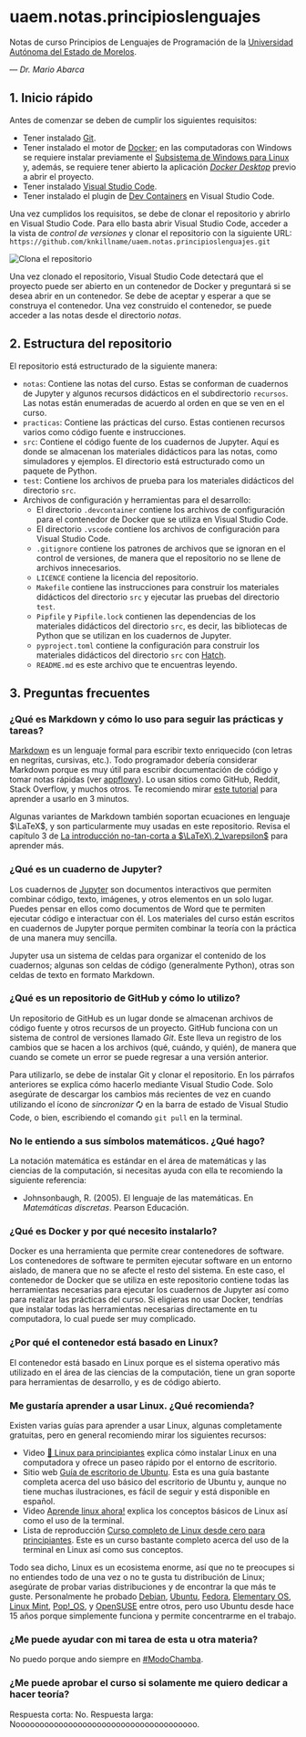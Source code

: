 # uaem.notas.principioslenguajes

Notas de curso Principios de Lenguajes de Programación de la [Universidad
Autónoma del Estado de Morelos][1].

— *Dr. Mario Abarca*

## 1. Inicio rápido

Antes de comenzar se deben de cumplir los siguientes requisitos:

- Tener instalado [Git][2].
- Tener instalado el motor de [Docker][3]; en las computadoras con Windows se
  requiere instalar previamente el [Subsistema de Windows para Linux][7] y,
  además, se requiere tener abierto la aplicación [*Docker Desktop*][11] previo
  a abrir el proyecto.
- Tener instalado [Visual Studio Code][4].
- Tener instalado el plugin de [Dev Containers][5] en Visual Studio Code.

Una vez cumplidos los requisitos, se debe de clonar el repositorio y abrirlo en
Visual Studio Code.
Para ello basta abrir Visual Studio Code, acceder a la vista de *control de
versiones* y clonar el repositorio con la siguiente URL:
`https://github.com/knkillname/uaem.notas.principioslenguajes.git`

![Clona el repositorio](https://code.visualstudio.com/assets/docs/sourcecontrol/intro/github-clone.png)

Una vez clonado el repositorio, Visual Studio Code detectará que el proyecto
puede ser abierto en un contenedor de Docker y preguntará si se desea abrir en
un contenedor.
Se debe de aceptar y esperar a que se construya el contenedor.
Una vez construido el contenedor, se puede acceder a las notas desde el
directorio *notas*.

## 2. Estructura del repositorio

El repositorio está estructurado de la siguiente manera:

- `notas`: Contiene las notas del curso.
  Estas se conforman de cuadernos de Jupyter y algunos recursos didácticos en el
  subdirectorio `recursos`.
  Las notas están enumeradas de acuerdo al orden en que se ven en el curso.
- `practicas`: Contiene las prácticas del curso. Estas contienen recursos
  varios como código fuente e instrucciones.
- `src`: Contiene el código fuente de los cuadernos de Jupyter. Aquí es donde
  se almacenan los materiales didácticos para las notas, como simuladores y
  ejemplos. El directorio está estructurado como un paquete de Python.
- `test`: Contiene los archivos de prueba para los materiales didácticos del
  directorio `src`.
- Archivos de configuración y herramientas para el desarrollo:
  - El directorio `.devcontainer` contiene los archivos de configuración para
    el contenedor de Docker que se utiliza en Visual Studio Code.
  - El directorio `.vscode` contiene los archivos de configuración para
    Visual Studio Code.
  - `.gitignore` contiene los patrones de archivos que se ignoran en el
    control de versiones, de manera que el repositorio no se llene de archivos
    innecesarios.
  - `LICENCE` contiene la licencia del repositorio.
  - `Makefile` contiene las instrucciones para construir los materiales
    didácticos del directorio `src` y ejecutar las pruebas del directorio
    `test`.
  - `Pipfile` y `Pipfile.lock` contienen las dependencias de los materiales
    didácticos del directorio `src`, es decir, las bibliotecas de Python que
    se utilizan en los cuadernos de Jupyter.
  - `pyproject.toml` contiene la configuración para construir los materiales
    didácticos del directorio `src` con [Hatch][6].
  - `README.md` es este archivo que te encuentras leyendo.

## 3. Preguntas frecuentes

### ¿Qué es Markdown y cómo lo uso para seguir las prácticas y tareas?

[Markdown][9] es un lenguaje formal para escribir texto enriquecido (con letras
en negritas, cursivas, etc.).
Todo programador debería considerar Markdown porque es muy útil para escribir
documentación de código y tomar notas rápidas (ver [appflowy][20]).
Lo usan sitios como GitHub, Reddit, Stack Overflow, y muchos otros.
Te recomiendo mirar [este tutorial](https://youtu.be/X5mkZXmaKp4) para
aprender a usarlo en 3 minutos.

Algunas variantes de Markdown también soportan ecuaciones en lenguaje $\LaTeX$,
y son particularmente muy usadas en este repositorio.
Revisa el capítulo 3 de [La introducción no-tan-corta a
$\LaTeX\,2_\varepsilon$][10] para aprender más.

### ¿Qué es un cuaderno de Jupyter?

Los cuadernos de [Jupyter][8] son documentos interactivos que permiten combinar
código, texto, imágenes, y otros elementos en un solo lugar.
Puedes pensar en ellos como documentos de Word que te permiten ejecutar código e
interactuar con él.
Los materiales del curso están escritos en cuadernos de Jupyter porque permiten
combinar la teoría con la práctica de una manera muy sencilla.

Jupyter usa un sistema de celdas para organizar el contenido de los cuadernos;
algunas son celdas de código (generalmente Python), otras son celdas de texto
en formato Markdown.

### ¿Qué es un repositorio de GitHub y cómo lo utilizo?

Un repositorio de GitHub es un lugar donde se almacenan archivos de código
fuente y otros recursos de un proyecto.
GitHub funciona con un sistema de control de versiones llamado *Git*.
Este lleva un registro de los cambios que se hacen a los archivos (qué, cuándo,
y quién), de manera que cuando se comete un error se puede regresar a una
versión anterior.

Para utilizarlo, se debe de instalar Git y clonar el repositorio.
En los párrafos anteriores se explica cómo hacerlo mediante Visual Studio Code.
Solo asegúrate de descargar los cambios más recientes de vez en cuando
utilizando el ícono de *sincronizar* 🗘 en la barra de estado de Visual Studio
Code, o bien, escribiendo el comando `git pull` en la terminal.

### No le entiendo a sus símbolos matemáticos. ¿Qué hago?

La notación matemática es estándar en el área de matemáticas y las ciencias de
la computación, si necesitas ayuda con ella te recomiendo la siguiente
referencia:

- Johnsonbaugh, R. (2005). El lenguaje de las matemáticas.
  En *Matemáticas discretas*. Pearson Educación.

### ¿Qué es Docker y por qué necesito instalarlo?

Docker es una herramienta que permite crear contenedores de software.
Los contenedores de software te permiten ejecutar software en un entorno
aislado, de manera que no se afecte el resto del sistema.
En este caso, el contenedor de Docker que se utiliza en este repositorio
contiene todas las herramientas necesarias para ejecutar los cuadernos de
Jupyter así como para realizar las prácticas del curso.
Si eligieras no usar Docker, tendrías que instalar todas las herramientas
necesarias directamente en tu computadora, lo cual puede ser muy complicado.

### ¿Por qué el contenedor está basado en Linux?

El contenedor está basado en Linux porque es el sistema operativo más utilizado
en el área de las ciencias de la computación, tiene un gran soporte para
herramientas de desarrollo, y es de código abierto.

### Me gustaría aprender a usar Linux. ¿Qué recomienda?

Existen varias guías para aprender a usar Linux, algunas completamente
gratuitas, pero en general recomiendo mirar los siguientes recursos:

- Video [🐧 Linux para principiantes](https://youtu.be/tdjGchccSws) explica cómo
  instalar Linux en una computadora y ofrece un paseo rápido por el entorno de
  escritorio.
- Sitio web [Guía de escritorio de Ubuntu](https://help.ubuntu.com/stable/ubuntu-help/).
  Esta es una guía bastante completa acerca del uso básico del escritorio de
  Ubuntu y, aunque no tiene muchas ilustraciones, es fácil de seguir y está
  disponible en español.
- Video [Aprende linux ahora!](https://youtu.be/L906Kti3gzE) explica los
  conceptos básicos de Linux así como el uso de la terminal.
- Lista de reproducción [Curso completo de Linux desde cero para principiantes](https://www.youtube.com/playlist?list=PL2Z95CSZ1N4FKsZQKqCmbylDqssYFJX5A). Este es un curso bastante
  completo acerca del uso de la terminal en Linux así como sus conceptos.

Todo sea dicho, Linux es un ecosistema enorme, así que no te preocupes si no
entiendes todo de una vez o no te gusta tu distribución de Linux; asegúrate de
probar varias distribuciones y de encontrar la que más te guste.
Personalmente he probado [Debian][13], [Ubuntu][14], [Fedora][15],
[Elementary OS][16], [Linux Mint][17], [Pop!_OS][18], y [OpenSUSE][19] entre
otros, pero uso Ubuntu desde hace 15 años porque simplemente funciona y permite
concentrarme en el trabajo.

### ¿Me puede ayudar con mi tarea de esta u otra materia?

No puedo porque ando siempre en [#ModoChamba][12].

### ¿Me puede aprobar el curso si solamente me quiero dedicar a hacer teoría?

Respuesta corta: No. Respuesta larga: Noooooooooooooooooooooooooooooooooooooo.

[1]: https://www.uaem.mx/
[2]: https://git-scm.com/
[3]: https://www.docker.com/
[4]: https://code.visualstudio.com/
[5]: https://marketplace.visualstudio.com/items?itemName=ms-vscode-remote.remote-containers
[6]: https://hatch.pypa.io/
[7]: https://learn.microsoft.com/es-es/windows/wsl/install
[8]: https://jupyter.org/
[9]: https://markdown.es/sintaxis-markdown/
[10]: http://mirrors.ctan.org/info/lshort/spanish/lshort-letter.pdf
[11]: https://docs.docker.com/desktop/use-desktop/
[12]: https://twitter.com/hashtag/ModoChamba
[13]: https://www.debian.org/
[14]: https://ubuntu.com/
[15]: https://getfedora.org/
[16]: https://elementary.io/
[17]: https://linuxmint.com/
[18]: https://pop.system76.com/
[19]: https://www.opensuse.org/
[20]: https://appflowy.io/